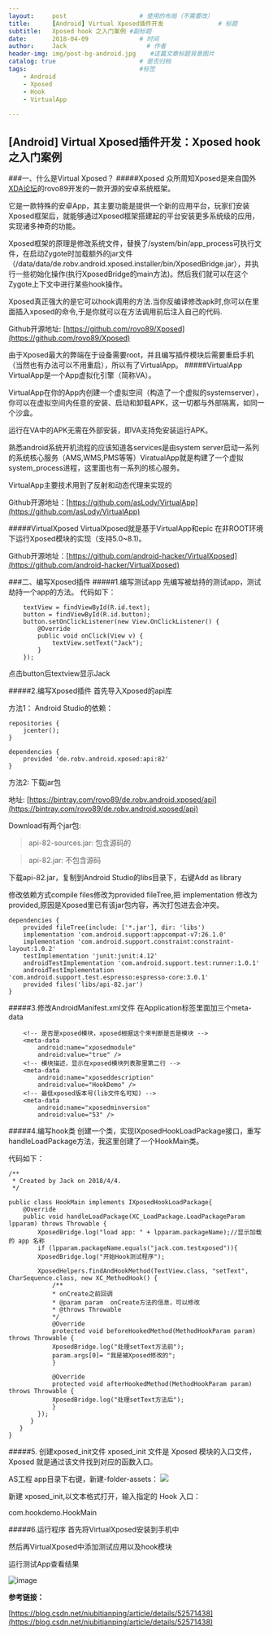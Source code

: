 ```yaml
---
layout:     post                    # 使用的布局（不需要改）
title:      [Android] Virtual Xposed插件开发               # 标题 
subtitle:   Xposed hook 之入门案例 #副标题
date:       2018-04-09              # 时间
author:     Jack                      # 作者
header-img: img/post-bg-android.jpg    #这篇文章标题背景图片
catalog: true                       # 是否归档
tags:                               #标签
    - Android
    - Xposed
    - Hook
    - VirtualApp
    
---
```



## [Android] Virtual Xposed插件开发：Xposed hook 之入门案例

###一、什么是Virtual Xposed？
#####Xposed
众所周知Xposed是来自国外[XDA论坛](https://forum.xda-developers.com/)的rovo89开发的一款开源的安卓系统框架。

它是一款特殊的安卓App，其主要功能是提供一个新的应用平台，玩家们安装Xposed框架后，就能够通过Xposed框架搭建起的平台安装更多系统级的应用，实现诸多神奇的功能。

Xposed框架的原理是修改系统文件，替换了/system/bin/app_process可执行文件，在启动Zygote时加载额外的jar文件（/data/data/de.robv.android.xposed.installer/bin/XposedBridge.jar），并执行一些初始化操作(执行XposedBridge的main方法)。然后我们就可以在这个Zygote上下文中进行某些hook操作。

Xposed真正强大的是它可以hook调用的方法.当你反编译修改apk时,你可以在里面插入xposed的命令,于是你就可以在方法调用前后注入自己的代码.

Github开源地址: [https://github.com/rovo89/Xposed](https://github.com/rovo89/Xposed)

由于Xposed最大的弊端在于设备需要root，并且编写插件模块后需要重启手机（当然也有办法可以不用重启），所以有了VirtualApp。
#####VirtualApp
VirtualApp是一个App虚拟化引擎（简称VA）。

VirtualApp在你的App内创建一个虚拟空间（构造了一个虚拟的systemserver），你可以在虚拟空间内任意的安装、启动和卸载APK，这一切都与外部隔离，如同一个沙盒。

运行在VA中的APK无需在外部安装，即VA支持免安装运行APK。

熟悉android系统开机流程的应该知道各services是由system server启动一系列的系统核心服务（AMS,WMS,PMS等等）ViratualApp就是构建了一个虚拟system_process进程，这里面也有一系列的核心服务。

VirtualApp主要技术用到了反射和动态代理来实现的


Github开源地址：[https://github.com/asLody/VirtualApp](https://github.com/asLody/VirtualApp)

#####VirtualXposed
VirtualXposed就是基于VirtualApp和epic 在非ROOT环境下运行Xposed模块的实现（支持5.0~8.1)。

Github开源地址：[https://github.com/android-hacker/VirtualXposed](https://github.com/android-hacker/VirtualXposed)


###二、编写Xposed插件
#####1.编写测试app
先编写被劫持的测试app，测试劫持一个app的方法。
代码如下：

    
        textView = findViewById(R.id.text);
        button = findViewById(R.id.button);
        button.setOnClickListener(new View.OnClickListener() {
            @Override
            public void onClick(View v) {
                textView.setText("Jack");
            }
        });

点击button后textview显示Jack

#####2.编写Xposed插件
首先导入Xposed的api库

方法1：
Android Studio的依赖：

    repositories {
        jcenter();
    }
    
    dependencies {
        provided 'de.robv.android.xposed:api:82'
    }

方法2: 下载jar包 

地址: [https://bintray.com/rovo89/de.robv.android.xposed/api](https://bintray.com/rovo89/de.robv.android.xposed/api)

Download有两个jar包: 

>api-82-sources.jar: 包含源码的 

>api-82.jar: 不包含源码


下载api-82.jar，复制到Android Studio的libs目录下，右键Add as library 

修改依赖方式compile files修改为provided fileTree,把 implementation 修改为 provided,原因是Xposed里已有该jar包内容，再次打包进去会冲突。

    dependencies {
        provided fileTree(include: ['*.jar'], dir: 'libs')
        implementation 'com.android.support:appcompat-v7:26.1.0'
        implementation 'com.android.support.constraint:constraint-layout:1.0.2'
        testImplementation 'junit:junit:4.12'
        androidTestImplementation 'com.android.support.test:runner:1.0.1'
        androidTestImplementation 'com.android.support.test.espresso:espresso-core:3.0.1'
        provided files('libs/api-82.jar')
    }
#####3.修改AndroidManifest.xml文件
在Application标签里面加三个meta-data

        <!-- 是否是xposed模块，xposed根据这个来判断是否是模块 -->
        <meta-data
            android:name="xposedmodule"
            android:value="true" />
        <!-- 模块描述，显示在xposed模块列表那里第二行 -->
        <meta-data
            android:name="xposeddescription"
            android:value="HookDemo" />
        <!-- 最低xposed版本号(lib文件名可知) -->
        <meta-data
            android:name="xposedminversion"
            android:value="53" />

#####4.编写hook类
创建一个类，实现IXposedHookLoadPackage接口，重写handleLoadPackage方法，我这里创建了一个HookMain类。

代码如下：

    /**
     * Created by Jack on 2018/4/4.
     */
    
    public class HookMain implements IXposedHookLoadPackage{
        @Override
        public void handleLoadPackage(XC_LoadPackage.LoadPackageParam lpparam) throws Throwable {
            XposedBridge.log("load app: " + lpparam.packageName);//显示加载的 app 名称
            if (lpparam.packageName.equals("jack.com.testxposed")){
            XposedBridge.log("开始Hook测试程序");
    
            XposedHelpers.findAndHookMethod(TextView.class, "setText", CharSequence.class, new XC_MethodHook() {
                /**
                * onCreate之前回调
                * @param param  onCreate方法的信息，可以修改
                * @throws Throwable
                */
                @Override
                protected void beforeHookedMethod(MethodHookParam param) throws Throwable {
                XposedBridge.log("处理setText方法前");
                param.args[0]= "我是被Xposed修改的";
                }
                
                @Override
                protected void afterHookedMethod(MethodHookParam param) throws Throwable {
                XposedBridge.log("处理setText方法后");
                }
            });
          }
       }
    }
  
#####5. 创建xposed_init文件
xposed_init 文件是 Xposed 模块的入口文件，Xposed 就是通过该文件找到对应的函数入口。


AS工程 app目录下右键，新建-folder-assets：
![](http://wx2.sinaimg.cn/mw690/b8fcdcc3gy1fpro2dbufsj20ls0h0dhs.jpg)  

新建 xposed_init,以文本格式打开，输入指定的 Hook 入口：


com.hookdemo.HookMain

#####6.运行程序
首先将VirtualXposed安装到手机中

然后再VirtualXposed中添加测试应用以及hook模块

运行测试App查看结果

![image](http://wx4.sinaimg.cn/mw690/b5ec746bgy1fq6qsybklbg20gw0u0kjp.gif)




**参考链接：**

[https://blog.csdn.net/niubitianping/article/details/52571438](https://blog.csdn.net/niubitianping/article/details/52571438)